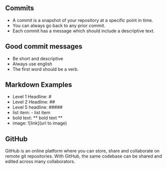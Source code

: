 ## Commits

- A commit is a snapshot of your repository at a specific point in time.
- You can always go back to any prior commit.
- Each commit has a message which should include a descriptive text.

## Good commit messages

- Be short and descriptive
- Always use english
- The first word should be a verb.

## Markdown Examples

- Level 1 Headline: #
- Level 2 Headline: ##
- Level 5 headline: #####
- list item: - list item
- bold text: ** bold text **
- image: ![link](url to image)

## GitHub

GitHub is an online platform where you can store, share and collaborate on remote git repositories. With GitHub, the same codebase can be shared and edited across many collaborators.
